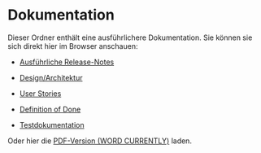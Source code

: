 # Dokumentation

Dieser Ordner enthält eine ausführlichere Dokumentation. Sie können sie sich direkt hier im Browser anschauen:

* [Ausführliche Release-Notes](Documentation/ReleaseNotes.md)

* [Design/Architektur](Documentation/Design.md)

* [User Stories](Documentation/UserStories.md)

* [Definition of Done](Documentation/DefinitionOfDone.md)

* [Testdokumentation](Documentation/Tests.md)

Oder hier die [PDF-Version (WORD CURRENTLY)](https://github.com/IngmarBuchenhain/QualityContacts/blob/9f387e9593f5ae39865915a929b0e8ac0d5b57d1/Documentation/Projektdokumentation%20-%20Die%20Oldies.docx) laden.
